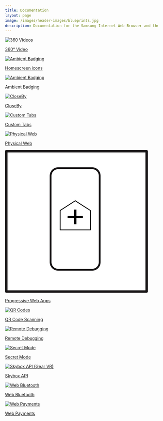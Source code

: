 ```yaml
---
title: Documentation
layout: page
image: /images/header-images/blueprints.jpg
description: Documentation for the Samsung Internet Web Browser and the Samsung Internet for GearVR web browser.
---
```

<div class="doc-subsection">
<div class="icon-title"><a href="video-360"><img src="/images/ico-vid-360.svg" alt="360 Videos"></a>
	<p><a href="video-360">360° Video</a></p>
</div>
<div class="icon-title"><a href="homescreen"><img src="/images/ico-ambient-badging.svg" alt="Ambient Badging"></a>
	<p><a href="homescreen">Homescreen icons</a></p>
</div>
<div class="icon-title"><a href="ambient-badging"><img src="/images/ico-ambient-badging.svg" alt="Ambient Badging"></a>
	<p><a href="ambient-badging">Ambient Badging</a></p>
</div>
<div class="icon-title"><a href="closeby"><img src="/images/ico-closeby.svg" alt="CloseBy"></a>
	<p><a href="closeby">CloseBy</a></p>
</div>
<!--
<div class="icon-title"><a href="content-blockers"><img src="/images/ico-content-blockers.svg" alt="Content Blockers"></a>
	<p><a href="content-blockers">Content Blockers</a></p>
</div>
-->
<div class="icon-title"><a href="custom-tabs"><img src="/images/ico-custom-tab.svg" alt="Custom Tabs"></a>
	<p><a href="custom-tabs">Custom Tabs</a></p>
</div>
<div class="icon-title"><a href="physical-web"><img src="/images/ico-closeby.svg" alt="Physical Web"></a>
	<p><a href="physical-web">Physical Web</a></p>
</div>
<div class="icon-title"><a href="progressive-web-apps"><img src="/images/ico-progressive-web-apps.svg" alt="Progressive Web Apps"></a>
	<p><a href="content-blockers">Progressive Web Apps</a></p>
</div>
<div class="icon-title"><a href="qr-code-scanning"><img src="/images/ico-qr-code.svg" alt="QR Codes"></a>
	<p><a href="qr-code-scanning">QR Code Scanning</a></p>
</div>
<div class="icon-title"><a href="remote-debugging"><img src="/images/ico-remote-debug.svg" alt="Remote Debugging"></a>
	<p><a href="remote-debugging">Remote Debugging</a></p>
</div>
<div class="icon-title"><a href="secret-mode"><img src="/images/ico-secret-mode.svg" alt="Secret Mode"></a>
	<p><a href="secret-mode">Secret Mode</a></p>
</div>
<div class="icon-title"><a href="skybox"><img src="/images/ico-skybox.svg" alt="Skybox API (Gear VR)"></a>
	<p><a href="skybox">Skybox API</a></p>
</div>
<div class="icon-title"><a href="web-bluetooth"><img src="/images/ico-bluetooth.svg" alt="Web Bluetooth"></a>
	<p><a href="web-bluetooth">Web Bluetooth</a></p>
</div>
<div class="icon-title"><a href="web-payments"><img src="/images/ico-payment.svg" alt="Web Payments"></a>
	<p><a href="web-payments">Web Payments</a></p>
</div>
</div>